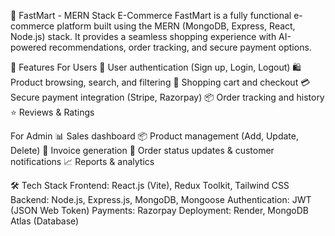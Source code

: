🛒 FastMart - MERN Stack E-Commerce
FastMart is a fully functional e-commerce platform built using the MERN (MongoDB, Express, React, Node.js) stack. It provides a seamless shopping experience with AI-powered recommendations, order tracking, and secure payment options.

🚀 Features
For Users
🔐 User authentication (Sign up, Login, Logout)
🛍️ Product browsing, search, and filtering
🛒 Shopping cart and checkout
💳 Secure payment integration (Stripe, Razorpay)
📦 Order tracking and history
⭐ Reviews & Ratings

For Admin
📊 Sales dashboard
📦 Product management (Add, Update, Delete)
📜 Invoice generation
🔔 Order status updates & customer notifications
📈 Reports & analytics

🛠️ Tech Stack
Frontend: React.js (Vite), Redux Toolkit, Tailwind CSS
Backend: Node.js, Express.js, MongoDB, Mongoose
Authentication: JWT (JSON Web Token)
Payments: Razorpay
Deployment: Render, MongoDB Atlas (Database)